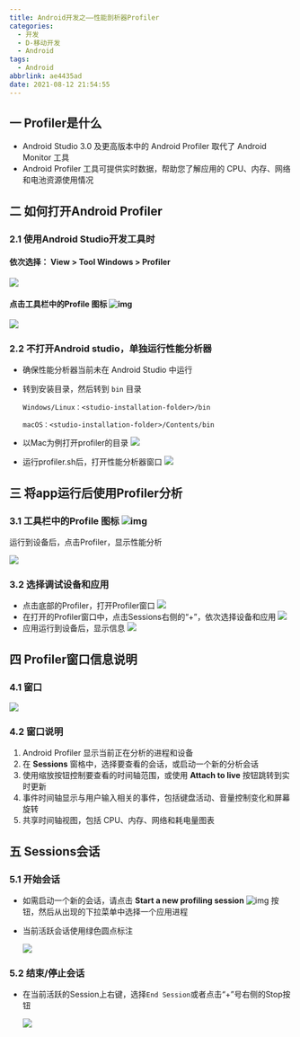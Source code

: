```yaml
---
title: Android开发之——性能剖析器Profiler
categories:
  - 开发
  - D-移动开发
  - Android
tags:
  - Android
abbrlink: ae4435ad
date: 2021-08-12 21:54:55
---
```

## 一 Profiler是什么

* Android Studio 3.0 及更高版本中的 Android Profiler 取代了 Android Monitor 工具
* Android Profiler 工具可提供实时数据，帮助您了解应用的 CPU、内存、网络和电池资源使用情况

<!--more-->

## 二 如何打开Android Profiler

### 2.1 使用Android Studio开发工具时

#### 依次选择： View > Tool Windows > Profiler

![][1]

#### 点击工具栏中的Profile 图标 ![img][0]

![][2]

### 2.2 不打开Android studio，单独运行性能分析器

* 确保性能分析器当前未在 Android Studio 中运行

* 转到安装目录，然后转到 `bin` 目录

  ```
  Windows/Linux：<studio-installation-folder>/bin
  
  macOS：<studio-installation-folder>/Contents/bin
  ```

* 以Mac为例打开profiler的目录
  ![][3]
* 运行profiler.sh后，打开性能分析器窗口
  ![][4]

## 三 将app运行后使用Profiler分析

### 3.1 工具栏中的Profile 图标 ![img][0]
运行到设备后，点击Profiler，显示性能分析

![][5]

### 3.2 选择调试设备和应用

* 点击底部的Profiler，打开Profiler窗口
  ![][6]
* 在打开的Profiler窗口中，点击Sessions右侧的“+”，依次选择设备和应用
  ![][7]
* 应用运行到设备后，显示信息
  ![][8]

## 四 Profiler窗口信息说明

### 4.1 窗口

![][9]

### 4.2 窗口说明

1. Android Profiler 显示当前正在分析的进程和设备
2. 在 **Sessions** 窗格中，选择要查看的会话，或启动一个新的分析会话
3. 使用缩放按钮控制要查看的时间轴范围，或使用 **Attach to live** 按钮跳转到实时更新
4. 事件时间轴显示与用户输入相关的事件，包括键盘活动、音量控制变化和屏幕旋转
5. 共享时间轴视图，包括 CPU、内存、网络和耗电量图表

## 五 Sessions会话

### 5.1 开始会话

* 如需启动一个新的会话，请点击 **Start a new profiling session** ![img][01] 按钮，然后从出现的下拉菜单中选择一个应用进程

* 当前活跃会话使用绿色圆点标注

  ![][10]

### 5.2 结束/停止会话

* 在当前活跃的Session上右键，选择`End Session`或者点击“+”号右侧的Stop按钮

  ![][11]




[0]:https://developer.android.google.cn/studio/images/buttons/toolbar-android-profiler.png?hl=zh_cn
[01]:https://developer.android.google.cn/studio/images/buttons/ic_plus.png?hl=zh_cn
[1]:https://cdn.staticaly.com/gh/PGzxc/CDN/master/blog-android/android-profiler-as-view-open.png
[2]:https://cdn.staticaly.com/gh/PGzxc/CDN/master/blog-android/android-profiler-as-profilericon-open.png
[3]:https://cdn.staticaly.com/gh/PGzxc/CDN/master/blog-android/android-profiler-as-contents-profilersh.png
[4]:https://cdn.staticaly.com/gh/PGzxc/CDN/master/blog-android/android-profiler-as-profilericon-open.png
[5]:https://cdn.staticaly.com/gh/PGzxc/CDN/master/blog-android/android-profiler-tools-run.png
[6]:https://cdn.staticaly.com/gh/PGzxc/CDN/master/blog-android/android-profiler-bottom-profiler.png
[7]:https://cdn.staticaly.com/gh/PGzxc/CDN/master/blog-android/android-profiler-device-app-select.png
[8]:https://cdn.staticaly.com/gh/PGzxc/CDN/master/blog-android/android-profiler-bottom-run.png
[9]:https://cdn.staticaly.com/gh/PGzxc/CDN/master/blog-android/android-profiler-callouts.png
[10]:https://cdn.staticaly.com/gh/PGzxc/CDN/master/blog-android/android-profiler-session-active.png
[11]:https://cdn.staticaly.com/gh/PGzxc/CDN/master/blog-android/android-profiler-session-stop.png

